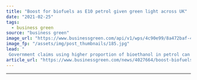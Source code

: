```yaml
---
title: "Boost for biofuels as E10 petrol given green light across UK"
date: "2021-02-25"
tags: 
  - business green
source: "business green"
image_url: "https://www.businessgreen.com/api/v1/wps/4c90e99/8a472baf-4de1-48ba-bff2-09c6dd9b8035/3/iStock-1193911171-e10-petrol-pumps-185x114.jpg"
image_fp: "/assets/img/post_thumbnails/185.jpg"
lead: "
 Government claims using higher proportion of bioethanol in petrol can help cut car CO2 while boosting jobs across the biofuel sector ..."
article_url: "https://www.businessgreen.com/news/4027664/boost-biofuels-e10-petrol-green-light-uk"
---
```


---
